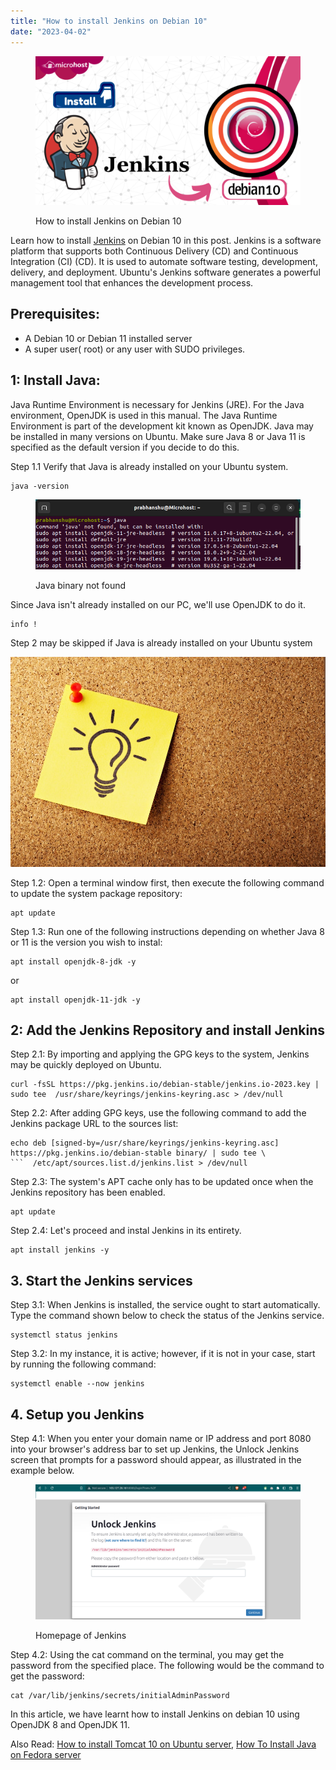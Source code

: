 ```yaml
---
title: "How to install Jenkins on Debian 10"
date: "2023-04-02"
---
```


<figure>

![How to install Jenkins on Debian 10](images/How-to-install-Jenkins-on-Debian-10-1-1024x576.png)

<figcaption>

How to install Jenkins on Debian 10

</figcaption>

</figure>

Learn how to install [Jenkins](https://www.jenkins.io/) on Debian 10 in this post. Jenkins is a software platform that supports both Continuous Delivery (CD) and Continuous Integration (CI) (CD). It is used to automate software testing, development, delivery, and deployment. Ubuntu's Jenkins software generates a powerful management tool that enhances the development process.

## Prerequisites:

- A Debian 10 or Debian 11 installed server
- A super user( root) or any user with SUDO privileges.

## 1: Install Java:

Java Runtime Environment is necessary for Jenkins (JRE). For the Java environment, OpenJDK is used in this manual. The Java Runtime Environment is part of the development kit known as OpenJDK. Java may be installed in many versions on Ubuntu. Make sure Java 8 or Java 11 is specified as the default version if you decide to do this.

Step 1.1 Verify that Java is already installed on your Ubuntu system.

```
java -version
```
<figure>

![Java binary not found](images/image-675.png)

<figcaption>

Java binary not found

</figcaption>

</figure>

Since Java isn't already installed on our PC, we'll use OpenJDK to do it.

```
info !
```
Step 2 may be skipped if Java is already installed on your Ubuntu system

![Image](images/info.jpeg)

Step 1.2: Open a terminal window first, then execute the following command to update the system package repository:

```
apt update
```
Step 1.3: Run one of the following instructions depending on whether Java 8 or 11 is the version you wish to instal:

```
apt install openjdk-8-jdk -y
```
or

```
apt install openjdk-11-jdk -y
```
## 2: Add the Jenkins Repository and install Jenkins

Step 2.1: By importing and applying the GPG keys to the system, Jenkins may be quickly deployed on Ubuntu.

```
curl -fsSL https://pkg.jenkins.io/debian-stable/jenkins.io-2023.key | sudo tee  /usr/share/keyrings/jenkins-keyring.asc > /dev/null
```
Step 2.2: After adding GPG keys, use the following command to add the Jenkins package URL to the sources list:

```
echo deb [signed-by=/usr/share/keyrings/jenkins-keyring.asc]  https://pkg.jenkins.io/debian-stable binary/ | sudo tee \
```  /etc/apt/sources.list.d/jenkins.list > /dev/null
```

Step 2.3: The system's APT cache only has to be updated once when the Jenkins repository has been enabled.

```
apt update
```
Step 2.4: Let's proceed and instal Jenkins in its entirety.

```
apt install jenkins -y
```
## 3\. Start the Jenkins services

Step 3.1: When Jenkins is installed, the service ought to start automatically. Type the command shown below to check the status of the Jenkins service.

```
systemctl status jenkins
```
Step 3.2: In my instance, it is active; however, if it is not in your case, start by running the following command:

```
systemctl enable --now jenkins
```
## 4\. Setup you Jenkins

Step 4.1: When you enter your domain name or IP address and port 8080 into your browser's address bar to set up Jenkins, the Unlock Jenkins screen that prompts for a password should appear, as illustrated in the example below.

<figure>

![Homepage of Jenkins](images/image-676.png)

<figcaption>

Homepage of Jenkins

</figcaption>

</figure>

Step 4.2: Using the cat command on the terminal, you may get the password from the specified place. The following would be the command to get the password:

```
cat /var/lib/jenkins/secrets/initialAdminPassword
```
In this article, we have learnt how to install Jenkins on debian 10 using OpenJDK 8 and OpenJDK 11.

Also Read: [How to install Tomcat 10 on Ubuntu server](https://utho.com/docs/tutorial/how-to-install-tomcat-on-ubuntu/), [How To Install Java on Fedora server](https://utho.com/docs/tutorial/how-to-install-java-on-fedora-server/)

